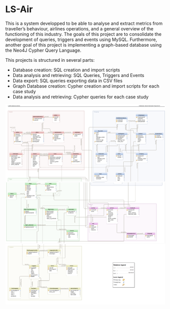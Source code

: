 # LS-Air

This is a system developped to be able to analyse and extract metrics
from traveller’s behaviour, airlines operations, and a general overview of the functioning of this
industry. 
The goals of this project are to consolidate the development of queries, triggers and events using MySQL. Furthermore, another goal of this project
is implementing a graph-based database using the Neo4J Cypher Query Language.

This projects is structured in several parts:

- Database creation: SQL creation and import scripts
- Data analysis and retrieving: SQL Queries, Triggers and Events
- Data export: SQL queries exporting data in CSV files
- Graph Database creation: Cypher creation and import scripts for each case study
- Data analysis and retrieving: Cypher queries for each case study



<img src="https://github.com/CyprienDream/LS-Air/blob/master/schema_1.png">
<img src="https://github.com/CyprienDream/LS-Air/blob/master/schema_2.png">
<img src="https://github.com/CyprienDream/LS-Air/blob/master/schema_3.png">
